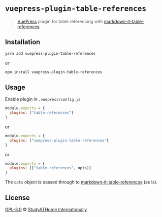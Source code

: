 # `vuepress-plugin-table-references`

> [VuePress](https://vuepress.vuejs.org/) plugin for table referencing with [markdown-it-table-references](https://www.npmjs.com/package/markdown-it-table-references).

## Installation

```sh
yarn add vuepress-plugin-table-references
```

or

```sh
npm install vuepress-plugin-table-references
```

## Usage

Enable plugin in `.vuepress/config.js`

```js
module.exports = {
  plugins: ["table-references"]
}
```

or

```js
module.exports = {
  plugins: ["vuepress-plugin-table-references"]
}
```

or

```js
module.exports = {
  plugins: [["table-references", opts]]
}
```

The `opts` object is passed through to [markdown-it-table-references](https://www.npmjs.com/package/markdown-it-table-references) (as is).

## License

[GPL-3.0](https://github.com/studyathome-internationally/vuepress-plugins/blob/master/LICENSE) &copy; [StudyATHome Internationally](https://github.com/studyathome-internationally/)